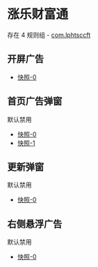 # 涨乐财富通

存在 4 规则组 - [com.lphtsccft](/src/apps/com.lphtsccft.ts)

## 开屏广告

- [快照-0](https://i.gkd.li/import/12699286)

## 首页广告弹窗

默认禁用

- [快照-0](https://i.gkd.li/import/12646899)
- [快照-1](https://i.gkd.li/import/12646925)

## 更新弹窗

默认禁用

- [快照-0](https://i.gkd.li/import/12699308)

## 右侧悬浮广告

默认禁用

- [快照-0](https://i.gkd.li/import/12892821)
